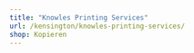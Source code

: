 ```yaml
---
title: "Knowles Printing Services"
url: /kensington/knowles-printing-services/
shop: Kopieren
---
```

